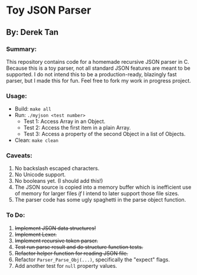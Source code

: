# Toy JSON Parser
## By: Derek Tan

### Summary:
This repository contains code for a homemade recursive JSON parser in C. Because this is a toy parser, not all standard JSON features are meant to be supported. I do not intend this to be a production-ready, blazingly fast parser, but I made this for fun. Feel free to fork my work in progress project.

### Usage:
 - Build: `make all`
 - Run: `./myjson <test number>`
    - Test 1: Access Array in an Object.
    - Test 2: Access the first item in a plain Array.
    - Test 3: Access a property of the second Object in a list of Objects.
 - Clean: `make clean`

### Caveats:
 1. No backslash escaped characters.
 2. No Unicode support.
 3. No booleans yet. (I should add this!)
 4. The JSON source is copied into a memory buffer which is inefficient use of memory for larger files _if_ I intend to later support those file sizes.
 5. The parser code has some ugly spaghetti in the parse object function.

### To Do:
 1. ~~Implement JSON data structures!~~
 2. ~~Implement Lexer.~~
 3. ~~Implement recursive token parser.~~
 4. ~~Test run parse result and do structure function tests.~~
 5. ~~Refactor helper function for reading JSON file.~~
 6. Refactor `Parser_Parse_Obj(...)`, specifically the "expect" flags.
 7. Add another test for `null` property values. 

